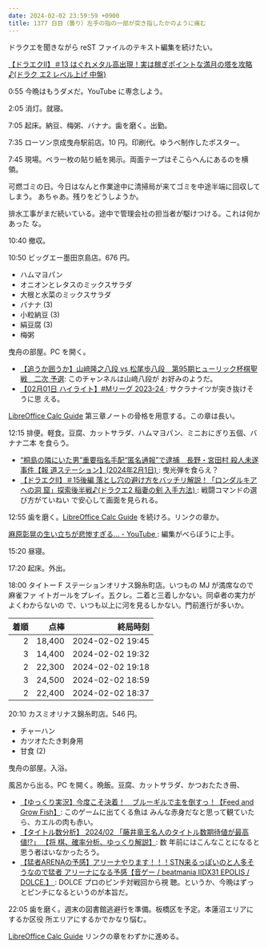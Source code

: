 ```yaml
---
date: 2024-02-02 23:59:59 +0900
title: 1377 日目（曇り）左手の指の一部が突き指したかのように痛む
---
```


ドラクエを聞きながら reST ファイルのテキスト編集を続けたい。

[【ドラエクⅡ】＃13 はぐれメタル高出現！実は稼ぎポイントな満月の塔を攻略♪(ドラク
エ2 レベル上げ 中盤)](https://www.youtube.com/watch?v=gqDvb9-f3zU)

0:55 今晩はもうダメだ。YouTube に専念しよう。

2:05 消灯。就寝。

7:05 起床。納豆、梅粥、バナナ。歯を磨く。出勤。

7:35 ローソン京成曳舟駅前店。10 円。印刷代。ゆうべ制作したポスター。

7:45 現場。ペラ一枚の貼り紙を掲示。両面テープはそこらへんにあるのを横領。

可燃ゴミの日。今日はなんと作業途中に清掃局が来てゴミを中途半端に回収してしまう。
あちゃあ。残りをどうしようか。

排水工事がまだ続いている。途中で管理会社の担当者が駆けつける。これは何かあった
な。

10:40 撤収。

10:50 ビッグエー墨田京島店。676 円。

* ハムマヨパン
* オニオンとレタスのミックスサラダ
* 大根と水菜のミックスサラダ
* バナナ (3)
* 小粒納豆 (3)
* 絹豆腐 (3)
* 梅粥

曳舟の部屋。PC を開く。

* [【追うか囲うか】山﨑隆之八段 vs 松尾歩八段　第95期ヒューリック杯棋聖戦　二次
  予選](https://www.youtube.com/watch?v=5HryT1el-Qw): このチャンネルは山﨑八段が
  お好みのようだ。
* [【02月01日 ハイライト】#Mリーグ 2023-24
  ](https://www.youtube.com/watch?v=DxUgT_E5Wig): サクラナイツが突き抜けそうに思
  える。

[LibreOffice Calc Guide] 第三章ノートの骨格を用意する。この章は長い。

12:15 排便。軽食。豆腐、カットサラダ、ハムマヨパン、ミニおにぎり五個、バナナ二本
を食らう。

* [“桐島の隣にいた男”重要指名手配“匿名通報”で逮捕　長野・宮田村 殺人未遂事件【報
  道ステーション】(2024年2月1日)
  ](https://www.youtube.com/watch?v=6zUj7nvBhR8): 曳光弾を食らえ？
* [【ドラエクⅡ】＃15後編 落とし穴の避け方をバッチリ解説！「ロンダルキアへの洞
  窟」探索後半戦♪(ドラクエ2 稲妻の剣 入手方法)
  ](https://www.youtube.com/watch?v=rYQ3fy_tJNU): 戦闘コマンドの選び方がていねい
  で安心して画面を見られる。

12:55 歯を磨く。[LibreOffice Calc Guide] を続けろ。リンクの章か。

[麻原彰晃の生い立ちが悲惨すぎる… - YouTube
](https://www.youtube.com/watch?v=8YsRh4xw9r8): 編集がべらぼうに上手。

15:20 昼寝。

17:20 起床。外出。

18:00 タイトー F ステーションオリナス錦糸町店。いつもの MJ が満席なので麻雀ファ
イトガールをプレイ。五クレ。二着と三着しかない。同卓者の実力がよくわからないの
で、いつも以上に河を見るしかない。門前進行が多いか。

| 着順 | 点棒 | 終局時刻 |
|-----:|-----:|-----:|
| 2 | 18,400 | 2024-02-02 19:45 |
| 3 | 14,400 | 2024-02-02 19:32 |
| 2 | 22,300 | 2024-02-02 19:18 |
| 3 | 24,500 | 2024-02-02 18:59 |
| 2 | 22,400 | 2024-02-02 18:37 |

20:10 カスミオリナス錦糸町店。546 円。

* チャーハン
* カツオたたき刺身用
* 甘食 (2)

曳舟の部屋。入浴。

風呂から出る。PC を開く。晩飯。豆腐、カットサラダ、かつおたたき冊、

* [【ゆっくり実況】今度こそ決着！　ブルーギルで主を倒すっ！【Feed and Grow
  Fish】](https://www.youtube.com/watch?v=jSrWLFxJYLE): このゲームに出てくる魚は
  みんな赤身だなと思って観ていたら、カエルの肉も赤い。
* [【タイトル数分析】 2024/02 「藤井竜王名人のタイトル数期待値が最高値!?」 【将
  棋、確率分析、ゆっくり解説】](https://www.youtube.com/watch?v=5n8Epd5ZoXY): 数
  年前にはこんなことになると思う者はいなかったろう。
* [【猛者ARENAの予感】アリーナやります！！！STN来るっぽいのと人多そうなので猛者
  アリーナになる予感【音ゲー / beatmania IIDX31 EPOLIS / DOLCE.】
  ](https://www.youtube.com/watch?v=nKwno_EL33c): DOLCE プロのピンチ対戦回から視
  聴。というか、今晩はずっとピンチになるというのが本旨だ。

22:05 歯を磨く。週末の図書館逃避行を準備。板橋区を予定。本蓮沼エリアにするか区役
所エリアにするかでかなり悩む。

[LibreOffice Calc Guide] リンクの章をわずかに進める。

[LibreOffice Calc Guide]: https://documentation.libreoffice.org/en/english-documentation/calc/
